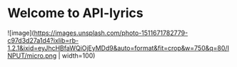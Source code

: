 # Welcome to API-lyrics

![image](https://images.unsplash.com/photo-1511671782779-c97d3d27a1d4?ixlib=rb-1.2.1&ixid=eyJhcHBfaWQiOjEyMDd9&auto=format&fit=crop&w=750&q=80/INPUT/micro.png | width=100)

